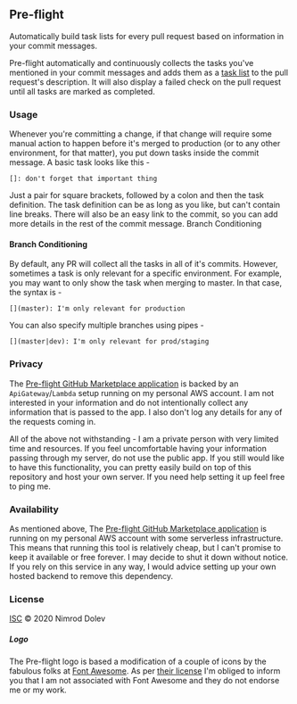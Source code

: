 ## Pre-flight

Automatically build task lists for every pull request based on information in your commit messages. 

Pre-flight automatically and continuously collects the tasks you've mentioned in your commit messages and adds them as a [task list](https://help.github.com/en/github/managing-your-work-on-github/about-task-lists) to the pull request's description. It will also display a failed check on the pull request until all tasks are marked as completed.

### Usage

Whenever you're committing a change, if that change will require some manual action to happen before it's merged to production (or to any other environment, for that matter), you put down tasks inside the commit message. A basic task looks like this -

`[]: don't forget that important thing`

Just a pair for square brackets, followed by a colon and then the task definition. The task definition can be as long as you like, but can't contain line breaks. There will also be an easy link to the commit, so you can add more details in the rest of the commit message.
Branch Conditioning

#### Branch Conditioning

By default, any PR will collect all the tasks in all of it's commits. However, sometimes a task is only relevant for a specific environment. For example, you may want to only show the task when merging to master. In that case, the syntax is -

`[](master): I'm only relevant for production`

You can also specify multiple branches using pipes -

`[](master|dev): I'm only relevant for prod/staging`


### Privacy

The [Pre-flight GitHub Marketplace application](https://github.com/marketplace/pre-flight) is backed by an `ApiGateway`/`Lambda` setup running on my personal AWS account. I am not interested in your information and do not intentionally collect any information that is passed to the app. I also don't log any details for any of the requests coming in. 

All of the above not withstanding - I am a private person with very limited time and resources. If you feel uncomfortable having your information passing through my server, do not use the public app. If you still would like to have this functionality, you can pretty easily build on top of this repository and host your own server. If you need help setting it up feel free to ping me.

### Availability

As mentioned above, The [Pre-flight GitHub Marketplace application](https://github.com/marketplace/pre-flight) is running on my personal AWS account with some serverless infrastructure. This means that running this tool is relatively cheap, but I can't promise to keep it available or free forever. I may decide to shut it down without notice. If you rely on this service in any way, I would advice setting up your own hosted backend to remove this dependency.

### License

[ISC](LICENSE) © 2020 Nimrod Dolev

##### Logo

The Pre-flight logo is based a modification of a couple of icons by the fabulous folks at [Font Awesome](https://fontawesome.com). As per [their license](https://fontawesome.com/license) I'm obliged to inform you that I am not associated with Font Awesome and they do not endorse me or my work.
